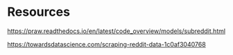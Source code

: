 # Resources

https://praw.readthedocs.io/en/latest/code_overview/models/subreddit.html

https://towardsdatascience.com/scraping-reddit-data-1c0af3040768
